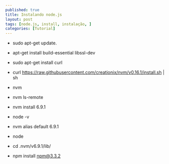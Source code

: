 ```yaml
---
published: true
title: Instalando node.js
layout: post
tags: [node.js, install, instalação, ]
categories: [Tutorial]
---
```

* sudo apt-get update.  

* apt-get install build-essential libssl-dev  

* sudo apt-get install curl  

* curl https://raw.githubusercontent.com/creationix/nvm/v0.16.1/install.sh | sh  

* nvm  

* nvm ls-remote  

* nvm install 6.9.1  

* node -v  

* nvm alias default 6.9.1  

* node  
  
* cd .nvm/v6.9.1/lib/  

* npm install npm@3.3.2  